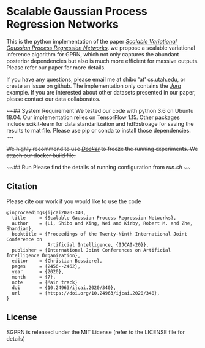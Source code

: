 # Scalable Gaussian Process Regression Networks

This is the python implementation of the paper [_Scalable Variational Gaussian Process Regression Networks_](https://arxiv.org/abs/2003.11489). we propose a scalable variational inference algorithm for GPRN, which not only captures the abundant posterior dependencies but also is much more efficient for massive outputs. Please refer our paper for more details.

If you have any questions, please email me at shibo 'at' cs.utah.edu, or create an issue on github. The implementation only contains the [_Jura_](https://rdrr.io/cran/gstat/man/jura.html) example. If you are interested about other datasets presented in our paper, please contact our data collaboratos.

~~## System Requirement
We tested our code with python 3.6 on Ubuntu 18.04. Our implementation relies on TensorFlow 1.15. Other packages include scikit-learn for data standarlization and hdf5stroage for saving the results to mat file. Please use pip or conda to install those dependencies. ~~

~~We highly recommend to use [_Docker_](https://www.docker.com/) to freeze the running experiments. We attach our docker build file.~~

~~## Run
Please find the details of running configuration from *run.sh* 
~~

## Citation
Please cite our work if you would like to use the code

```
@inproceedings{ijcai2020-340,
  title     = {Scalable Gaussian Process Regression Networks},
  author    = {Li, Shibo and Xing, Wei and Kirby, Robert M. and Zhe, Shandian},
  booktitle = {Proceedings of the Twenty-Ninth International Joint Conference on
               Artificial Intelligence, {IJCAI-20}},
  publisher = {International Joint Conferences on Artificial Intelligence Organization},             
  editor    = {Christian Bessiere},	
  pages     = {2456--2462},
  year      = {2020},
  month     = {7},
  note      = {Main track}
  doi       = {10.24963/ijcai.2020/340},
  url       = {https://doi.org/10.24963/ijcai.2020/340},
}
```

## License
SGPRN is released under the MIT License (refer to the LICENSE file for details)

